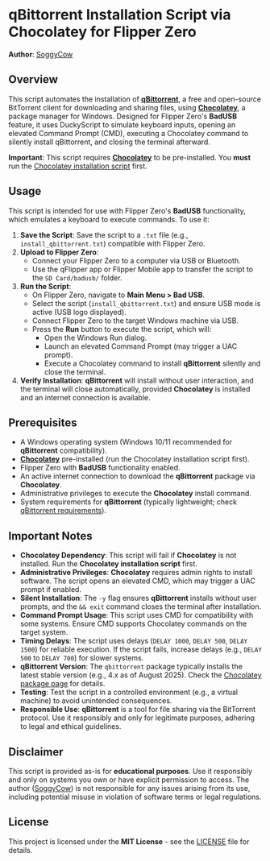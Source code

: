 # **qBittorrent Installation Script via Chocolatey for Flipper Zero**

**Author**: [SoggyCow](https://github.com/SoggyCow)

## **Overview**

This script automates the installation of **[qBittorrent](https://www.qbittorrent.org/)**, a free and open-source BitTorrent client for downloading and sharing files, using **[Chocolatey](https://chocolatey.org/)**, a package manager for Windows. Designed for Flipper Zero's **BadUSB** feature, it uses DuckyScript to simulate keyboard inputs, opening an elevated Command Prompt (CMD), executing a Chocolatey command to silently install qBittorrent, and closing the terminal afterward.

**Important**: This script requires **[Chocolatey](https://chocolatey.org/)** to be pre-installed. You **must** run the [Chocolatey installation script](https://github.com/SoggyCow/choco-install-script) first.

## **Usage**

This script is intended for use with Flipper Zero's **BadUSB** functionality, which emulates a keyboard to execute commands. To use it:

1. **Save the Script**: Save the script to a `.txt` file (e.g., `install_qbittorrent.txt`) compatible with Flipper Zero.
2. **Upload to Flipper Zero**:
   - Connect your Flipper Zero to a computer via USB or Bluetooth.
   - Use the qFlipper app or Flipper Mobile app to transfer the script to the `SD Card/badusb/` folder.
3. **Run the Script**:
   - On Flipper Zero, navigate to **Main Menu > Bad USB**.
   - Select the script (`install_qbittorrent.txt`) and ensure USB mode is active (USB logo displayed).
   - Connect Flipper Zero to the target Windows machine via USB.
   - Press the **Run** button to execute the script, which will:
     - Open the Windows Run dialog.
     - Launch an elevated Command Prompt (may trigger a UAC prompt).
     - Execute a Chocolatey command to install **qBittorrent** silently and close the terminal.
4. **Verify Installation**: **qBittorrent** will install without user interaction, and the terminal will close automatically, provided **Chocolatey** is installed and an internet connection is available.

## **Prerequisites**

- A Windows operating system (Windows 10/11 recommended for **qBittorrent** compatibility).
- **[Chocolatey](https://chocolatey.org/)** pre-installed (run the Chocolatey installation script first).
- Flipper Zero with **BadUSB** functionality enabled.
- An active internet connection to download the **qBittorrent** package via **Chocolatey**.
- Administrative privileges to execute the **Chocolatey** install command.
- System requirements for **qBittorrent** (typically lightweight; check [qBittorrent requirements](https://www.qbittorrent.org/)).

## **Important Notes**

- **Chocolatey Dependency**: This script will fail if **Chocolatey** is not installed. Run the **Chocolatey installation script** first.
- **Administrative Privileges**: **Chocolatey** requires admin rights to install software. The script opens an elevated CMD, which may trigger a UAC prompt if enabled.
- **Silent Installation**: The `-y` flag ensures **qBittorrent** installs without user prompts, and the `&& exit` command closes the terminal after installation.
- **Command Prompt Usage**: This script uses CMD for compatibility with some systems. Ensure CMD supports Chocolatey commands on the target system.
- **Timing Delays**: The script uses delays (`DELAY 1000`, `DELAY 500`, `DELAY 1500`) for reliable execution. If the script fails, increase delays (e.g., `DELAY 500` to `DELAY 700`) for slower systems.
- **qBittorrent Version**: The `qbittorrent` package typically installs the latest stable version (e.g., 4.x as of August 2025). Check the [Chocolatey package page](https://community.chocolatey.org/packages/qbittorrent) for details.
- **Testing**: Test the script in a controlled environment (e.g., a virtual machine) to avoid unintended consequences.
- **Responsible Use**: **qBittorrent** is a tool for file sharing via the BitTorrent protocol. Use it responsibly and only for legitimate purposes, adhering to legal and ethical guidelines.

## **Disclaimer**

This script is provided as-is for **educational purposes**. Use it responsibly and only on systems you own or have explicit permission to access. The author ([SoggyCow](https://github.com/SoggyCow)) is not responsible for any issues arising from its use, including potential misuse in violation of software terms or legal regulations.

## **License**

This project is licensed under the **MIT License** - see the [LICENSE](LICENSE) file for details.
